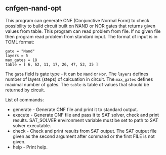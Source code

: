 ## cnfgen-nand-opt

This program can generate CNF (Conjunctive Normal Form) to check possibility to build
circuit built on NAND or NOR gates that returns given values from table.
This program can read problem from file. If no given file then program read problem
from standard input. The format of input is in TOML format:

```
gate = "Nand"
layers = 5
max_gates = 18
table = [ 6, 62, 11, 17, 26, 47, 53, 35 ]
```

The `gate` field is gate type - it can be `Nand` or `Nor`. The `layers` defines number
of layers (steps) of calcuation in circuit. The `max_gates` defines maximal number of
gates. The `table` is table of values that should be returned by circuit.

List of commands:

* generate - Generate CNF file and print it to standard output.
* execute - Generate CNF file and pass it to SAT solver, check and print results. SAT_SOLVER environment variable must be set to path to SAT solver executable.
* check - Check and print results from SAT output. The SAT output file given as the second argument after command or the first FILE is not given.
* help - Print help.
